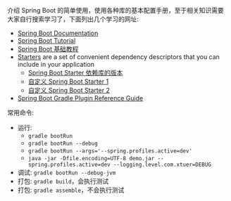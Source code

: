 介绍 Spring Boot 的简单使用，使用各种库的基本配置手册，至于相关知识需要大家自行搜索学习了，下面列出几个学习的网址:

* [Spring Boot Documentation](https://docs.spring.io/spring-boot/docs/current/reference/htmlsingle/#boot-documentation)
* [Spring Boot Tutorial](https://www.tutorialspoint.com/spring_boot/index.htm)
* [ Spring Boot 基础教程](https://github.com/ityouknow/spring-boot-leaning)
* [Starters](https://docs.spring.io/spring-boot/docs/current-SNAPSHOT/reference/htmlsingle/#using-boot-starter) are a set of convenient dependency descriptors that you can include in your application
  * [Spring Boot Starter 依赖库的版本](https://github.com/spring-projects/spring-boot/tree/master/spring-boot-project/spring-boot-starters)
  * [自定义 Spring Boot Starter 1](https://juejin.im/entry/58d37630570c350058c2c15c)
  * [自定义 Spring Boot Starter 2](https://www.jianshu.com/p/4735fe7ae921)
* [Spring Boot Gradle Plugin Reference Guide](https://docs.spring.io/spring-boot/docs/2.3.0.GRADLE-SNAPSHOT/gradle-plugin/reference/html/)

常用命令:

* 运行:
  * `gradle bootRun`
  * `gradle bootRun --debug`
  * `gradle bootRun --args='--spring.profiles.active=dev'`
  * `java -jar -Dfile.encoding=UTF-8 demo.jar --spring.profiles.active=dev --logging.level.com.xtuer=DEBUG`
* 调试: `gradle bootRun --debug-jvm`
* 打包: `gradle build`，会执行测试
* 打包: `gradle assemble`，不会执行测试

